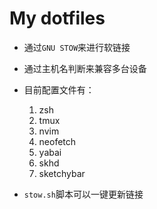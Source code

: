 # My dotfiles

- 通过`GNU STOW`来进行软链接
- 通过主机名判断来兼容多台设备
- 目前配置文件有：

  1. zsh
  2. tmux
  3. nvim
  4. neofetch
  5. yabai
  6. skhd
  7. sketchybar

- `stow.sh`脚本可以一键更新链接
